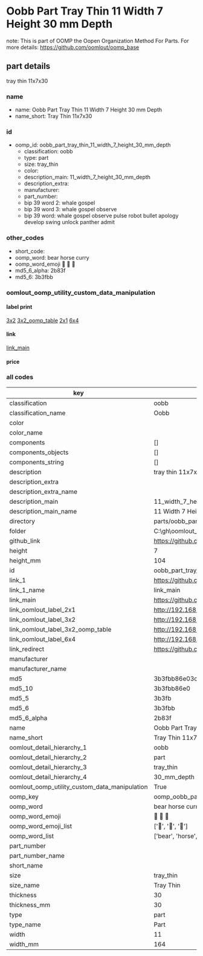 # Oobb Part Tray Thin 11 Width 7 Height 30 mm Depth  

note: This is part of OOMP the Oopen Organization Method For Parts. For more details: https://github.com/oomlout/oomp_base

##  part details
  



tray thin 11x7x30



### name
* name: Oobb Part Tray Thin 11 Width 7 Height 30 mm Depth
* name_short: Tray Thin 11x7x30 
### id
* oomp_id: oobb_part_tray_thin_11_width_7_height_30_mm_depth
  * classification: oobb
  * type: part
  * size: tray_thin
  * color: 
  * description_main: 11_width_7_height_30_mm_depth
  * description_extra: 
  * manufacturer: 
  * part_number: 
  * bip 39 word 2: whale gospel
  * bip 39 word 3: whale gospel observe
  * bip 39 word: whale gospel observe pulse robot bullet apology develop swing unlock panther admit

### other_codes
* short_code: 
* oomp_word: bear horse curry
* oomp_word_emoji :bear: :horse: :curry:
* md5_6_alpha: 2b83f
* md5_6: 3b3fbb






### oomlout_oomp_utility_custom_data_manipulation
#### label print
[3x2](http://192.168.1.245:1112/?label=oomp%202b83f)
[3x2_oomp_table](http://192.168.1.108:1112/?label=oomp%202b83f)
[2x1](http://192.168.1.242:1112/?label=oomp%202b83f)
[6x4](http://192.168.1.55:1112/?label=oomp%202b83f)    

#### link

[link_main](https://github.com/oomlout/oomlout_oobb_version_4_generated_parts/tree/main/navigation_oomp/oobb/part/tray_thin/11_width_7_height_30_mm_depth/part)                              

#### price







### all codes 
| key | value |  
| --- | --- |  
| classification | oobb |  
| classification_name | Oobb |  
| color |  |  
| color_name |  |  
| components | [] |  
| components_objects | [] |  
| components_string | [] |  
| description | tray thin 11x7x30 |  
| description_extra |  |  
| description_extra_name |  |  
| description_main | 11_width_7_height_30_mm_depth |  
| description_main_name | 11 Width 7 Height 30 mm Depth |  
| directory | parts/oobb_part_tray_thin_11_width_7_height_30_mm_depth |  
| folder | C:\gh\oomlout_oobb_version_4_generated_parts\parts\oobb_part_tray_thin_11_width_7_height_30_mm_depth |  
| github_link | https://github.com/oomlout/oomlout_oomp_part_src/tree/main/parts/oobb_part_tray_thin_11_width_7_height_30_mm_depth |  
| height | 7 |  
| height_mm | 104 |  
| id | oobb_part_tray_thin_11_width_7_height_30_mm_depth |  
| link_1 | https://github.com/oomlout/oomlout_oobb_version_4_generated_parts/tree/main/navigation_oomp/oobb/part/tray_thin/11_width_7_height_30_mm_depth/part |  
| link_1_name | link_main |  
| link_main | https://github.com/oomlout/oomlout_oobb_version_4_generated_parts/tree/main/navigation_oomp/oobb/part/tray_thin/11_width_7_height_30_mm_depth/part |  
| link_oomlout_label_2x1 | http://192.168.1.242:1112/?label=oomp%202b83f |  
| link_oomlout_label_3x2 | http://192.168.1.245:1112/?label=oomp%202b83f |  
| link_oomlout_label_3x2_oomp_table | http://192.168.1.108:1112/?label=oomp%202b83f |  
| link_oomlout_label_6x4 | http://192.168.1.55:1112/?label=oomp%202b83f |  
| link_redirect | https://github.com/oomlout/oomlout_oobb_version_4_generated_parts/tree/main/parts/oobb_tray_thin_11_07_30 |  
| manufacturer |  |  
| manufacturer_name |  |  
| md5 | 3b3fbb86e03c814c78dd9ad930d937cd |  
| md5_10 | 3b3fbb86e0 |  
| md5_5 | 3b3fb |  
| md5_6 | 3b3fbb |  
| md5_6_alpha | 2b83f |  
| name | Oobb Part Tray Thin 11 Width 7 Height 30 mm Depth |  
| name_short | Tray Thin 11x7x30  |  
| oomlout_detail_hierarchy_1 | oobb |  
| oomlout_detail_hierarchy_2 | part |  
| oomlout_detail_hierarchy_3 | tray_thin |  
| oomlout_detail_hierarchy_4 | 30_mm_depth |  
| oomlout_oomp_utility_custom_data_manipulation | True |  
| oomp_key | oomp_oobb_part_tray_thin_11_width_7_height_30_mm_depth |  
| oomp_word | bear horse curry |  
| oomp_word_emoji | :bear: :horse: :curry: |  
| oomp_word_emoji_list | [':bear:', ':horse:', ':curry:'] |  
| oomp_word_list | ['bear', 'horse', 'curry'] |  
| part_number |  |  
| part_number_name |  |  
| short_name |  |  
| size | tray_thin |  
| size_name | Tray Thin |  
| thickness | 30 |  
| thickness_mm | 30 |  
| type | part |  
| type_name | Part |  
| width | 11 |  
| width_mm | 164 |  
